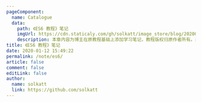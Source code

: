```yaml
---
pageComponent:
  name: Catalogue
  data:
    path: 《ES6 教程》笔记
    imgUrl: https://cdn.staticaly.com/gh/solkatt/image_store/blog/20200112160453.png
    description: 本章内容为博主在原教程基础上添加学习笔记，教程版权归原作者所有。来源：<a href='https://es6.ruanyifeng.com/' target='_blank'>ES6教程</a>
title: 《ES6 教程》笔记
date: 2020-01-12 15:49:22
permalink: /note/es6/
article: false
comment: false
editLink: false
author:
  name: solkatt
  link: https://github.com/solkatt
---
```

